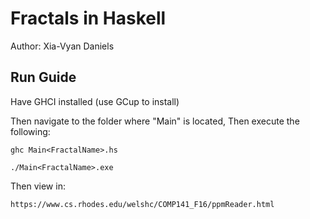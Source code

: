 # Fractals in Haskell

Author: Xia-Vyan Daniels

## Run Guide

Have GHCI installed (use GCup to install)

Then navigate to the folder where "Main<FractalName>" is located, Then execute the following:

```
ghc Main<FractalName>.hs

./Main<FractalName>.exe
```

Then view in:
```
https://www.cs.rhodes.edu/welshc/COMP141_F16/ppmReader.html
```
